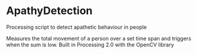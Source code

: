 # ApathyDetection
Processing script to detect apathetic behaviour in people 

Measures the total movement of a person over a set time span and triggers when the sum is low. Built in Processing 2.0 with the OpenCV library
